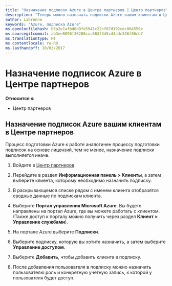 ```yaml
---
title: "Назначение подписок Azure в Центре партнеров | Центр партнеров"
description: "Теперь можно назначать подписки Azure вашим клиентам в Центре партнеров."
author: Labrenne
keywords: "Azure, подписка Azure"
ms.openlocfilehash: b5a2e1afbd0d0fe5941c22cf67d192cec004559e
ms.sourcegitcommit: ab3ee8096f36206ccc663f3d5cd3adc336f86cb7
ms.translationtype: HT
ms.contentlocale: ru-RU
ms.lasthandoff: 10/03/2017
---
```

# <a name="assign-azure-subscriptions-in-partner-center"></a>Назначение подписок Azure в Центре партнеров

**Относится к:**

-  Центр партнеров
 
## <a name="assign-azure-subcriptions-to-your-customers-in-partner-center"></a>Назначение подписок Azure вашим клиентам в Центре партнеров

Процесс подготовки Azure к работе аналогичен процессу подготовки подписок на основе лицензий, тем не менее, назначение подписки выполняется иначе.
 
1. Войдите в [Центр партнеров](https://na01.safelinks.protection.outlook.com/?url=https%3A%2F%2Fpartnercenter.microsoft.com%2F&data=02%7C01%7Cv-keimag%40microsoft.com%7C6f107d2337fa483b078e08d4efba2d13%7C72f988bf86f141af91ab2d7cd011db47%7C1%7C0%7C636397030307982666&sdata=jViWaoT04hVO10MpiduZoNV95Iv%2B4RX3wpVd028RHSU%3D&reserved=0).

2. Перейдите в раздел **Информационная панель > Клиенты**, а затем выберите клиента, которому необходимо назначить подписку.

3. В раскрывающемся списке рядом с именем клиента отобразятся сводные данные по подпискам клиента.

4. Выберите **Портал управления Microsoft Azure**. Вы будете направлены на портал Azure, где вы можете работать с клиентом. (Также доступ к порталу можно получить через раздел **Клиент > Управление службами**).

5. На портале Azure выберите **Подписки**.

6. Выберите подписку, которую вы хотите назначить, а затем выберите **Управление доступом**.

7. Выберите **Добавить**, чтобы добавить клиента в подписку. 

8. После добавления пользователя в подписку можно назначить пользователю роль и конкретную учетную запись, к которой у пользователя будет доступ. 


